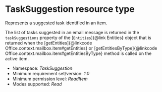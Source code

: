 # TaskSuggestion resource type

Represents a suggested task identified in an item.

The list of tasks suggested in an email message is returned in the `taskSuggestions` property of the [`Entities`]{@link Entities} object that is returned when the [getEntities]{@linkcode Office.context.mailbox.item#getEntities} or [getEntitiesByType]{@linkcode Office.context.mailbox.item#getEntitiesByType} method is called on the active item.

*	Namespace: *TaskSuggestion*
*	Minimum requirement set/version: *1.0*
*	Minimum permission level: *ReadItem*
*	Modes supported: *Read*


